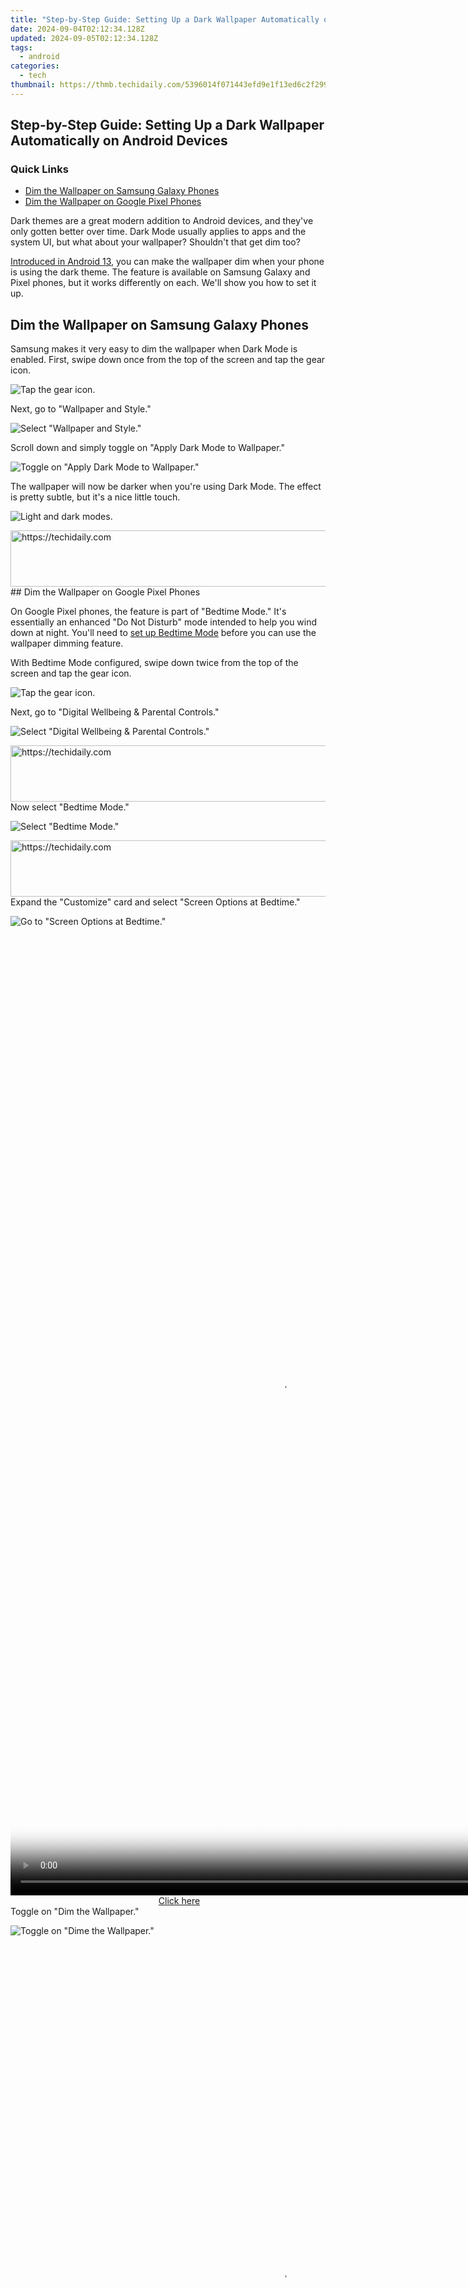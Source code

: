 ```yaml
---
title: "Step-by-Step Guide: Setting Up a Dark Wallpaper Automatically on Android Devices"
date: 2024-09-04T02:12:34.128Z
updated: 2024-09-05T02:12:34.128Z
tags:
  - android
categories:
  - tech
thumbnail: https://thmb.techidaily.com/5396014f071443efd9e1f13ed6c2f299f41c767371cdaf8ce5e5162404d28c7d.jpg
---
```


## Step-by-Step Guide: Setting Up a Dark Wallpaper Automatically on Android Devices

### Quick Links

* [Dim the Wallpaper on Samsung Galaxy Phones](https://instagram-clips.techidaily.com/updated-cover-insta-peaks-iphoneandroid-edition-enhanced-features-for-2024/)
* [Dim the Wallpaper on Google Pixel Phones](https://desktop-recording.techidaily.com/new-securely-capturing-and-storing-itunes-media-content/)

 Dark themes are a great modern addition to Android devices, and they've only gotten better over time. Dark Mode usually applies to apps and the system UI, but what about your wallpaper? Shouldn't that get dim too?

[Introduced in Android 13](https://snapchat-videos.techidaily.com/from-freelance-filmmaker-to-full-time-financier-snapchat-storytelling-for-2024/), you can make the wallpaper dim when your phone is using the dark theme. The feature is available on Samsung Galaxy and Pixel phones, but it works differently on each. We'll show you how to set it up.

##  Dim the Wallpaper on Samsung Galaxy Phones

 Samsung makes it very easy to dim the wallpaper when Dark Mode is enabled. First, swipe down once from the top of the screen and tap the gear icon.

![Tap the gear icon.](https://static1.howtogeekimages.com/wordpress/wp-content/uploads/2022/08/2022-08-23_13-33-41.jpg) 

 Next, go to "Wallpaper and Style."

![Select &quot;Wallpaper and Style.&quot;](https://static1.howtogeekimages.com/wordpress/wp-content/uploads/2022/08/2022-08-23_16-22-55.jpg) 

 Scroll down and simply toggle on "Apply Dark Mode to Wallpaper."

![Toggle on &quot;Apply Dark Mode to Wallpaper.&quot;](https://static1.howtogeekimages.com/wordpress/wp-content/uploads/2022/08/2022-08-23_16-42-14.jpg) 

 The wallpaper will now be darker when you're using Dark Mode. The effect is pretty subtle, but it's a nice little touch.

![Light and dark modes.](https://static1.howtogeekimages.com/wordpress/wp-content/uploads/2022/08/2022-08-23_16-24-19.jpg) 

<!-- affiliate ads begin -->
<a href="https://appsumo.8odi.net/c/5597632/2087390/7443" target="_top" id="2087390">
  <img src="//a.impactradius-go.com/display-ad/7443-2087390" border="0" alt="https://techidaily.com" width="728" height="90"/>
</a>
<img height="0" width="0" src="https://appsumo.8odi.net/i/5597632/2087390/7443" style="position:absolute;visibility:hidden;" border="0" />
<!-- affiliate ads end -->
##  Dim the Wallpaper on Google Pixel Phones

 On Google Pixel phones, the feature is part of "Bedtime Mode." It's essentially an enhanced "Do Not Disturb" mode intended to help you wind down at night. You'll need to [set up Bedtime Mode](https://some-techniques.techidaily.com/2024-approved-free-top-10-vr-360-video-players-for-pc/) before you can use the wallpaper dimming feature.

 With Bedtime Mode configured, swipe down twice from the top of the screen and tap the gear icon.

![Tap the gear icon.](https://static1.howtogeekimages.com/wordpress/wp-content/uploads/2022/08/2022-08-23_13-43-35.jpg) 

 Next, go to "Digital Wellbeing & Parental Controls."

![Select &quot;Digital Wellbeing &amp; Parental Controls.&quot;](https://static1.howtogeekimages.com/wordpress/wp-content/uploads/2022/08/2022-08-23_16-30-34.jpg) 

<!-- affiliate ads begin -->
<a href="https://appsumo.8odi.net/c/5597632/2075476/7443" target="_top" id="2075476">
  <img src="//a.impactradius-go.com/display-ad/7443-2075476" border="0" alt="https://techidaily.com" width="728" height="90"/>
</a>
<img height="0" width="0" src="https://appsumo.8odi.net/i/5597632/2075476/7443" style="position:absolute;visibility:hidden;" border="0" />
<!-- affiliate ads end -->
 Now select "Bedtime Mode."

![Select &quot;Bedtime Mode.&quot;](https://static1.howtogeekimages.com/wordpress/wp-content/uploads/2022/08/2022-08-23_16-31-17.jpg) 

<!-- affiliate ads begin -->
<a href="https://aligracehair.sjv.io/c/5597632/2016170/19272" target="_top" id="2016170">
  <img src="//a.impactradius-go.com/display-ad/19272-2016170" border="0" alt="https://techidaily.com" width="728" height="90"/>
</a>
<img height="0" width="0" src="https://aligracehair.sjv.io/i/5597632/2016170/19272" style="position:absolute;visibility:hidden;" border="0" />
<!-- affiliate ads end -->
 Expand the "Customize" card and select "Screen Options at Bedtime."

![Go to &quot;Screen Options at Bedtime.&quot;](https://static1.howtogeekimages.com/wordpress/wp-content/uploads/2022/08/2022-08-23_16-31-52.jpg) 

<!-- affiliate ads begin -->
<span id="2135471">
					<video width="864" height="1536" style="cursor:pointer"
           poster="//a.impactradius-go.com/display-clicktoplayimage/2135471.png"
           onclick="if(!this.playClicked){this.play();this.setAttribute('controls',true);this.playClicked=true;}">
	   <source src="//a.impactradius-go.com/display-ad/18498-2135471">
	   <img src="//a.impactradius-go.com/display-clicktoplayimage/2135471.png" style="border: none; height: 100%; width: 100%; object-fit: contain">
	</video>
	<div style="width:540px;text-align:center"><a href="javascript:window.open(decodeURIComponent('https%3A%2F%2Funicoeye.pxf.io%2Fc%2F5597632%2F2135471%2F18498'), '_blank');void(0);">Click here</a></div>
</span>
<img height="0" width="0" src="https://imp.pxf.io/i/5597632/2135471/18498" style="position:absolute;visibility:hidden;" border="0" />
<!-- affiliate ads end -->
 Toggle on "Dim the Wallpaper."

![Toggle on &quot;Dime the Wallpaper.&quot;](https://static1.howtogeekimages.com/wordpress/wp-content/uploads/2022/08/2022-08-23_16-37-03.jpg) 

<!-- affiliate ads begin -->
<span id="1542129">
					<video width="864" height="1152" style="cursor:pointer"
           poster="//a.impactradius-go.com/display-clicktoplayimage/1542129.png"
           onclick="if(!this.playClicked){this.play();this.setAttribute('controls',true);this.playClicked=true;}">
	   <source src="//a.impactradius-go.com/display-ad/16836-1542129">
	   <img src="//a.impactradius-go.com/display-clicktoplayimage/1542129.png" style="border: none; height: 100%; width: 100%; object-fit: contain">
	</video>
	<div style="width:540px;text-align:center"><a href="javascript:window.open(decodeURIComponent('https%3A%2F%2F25home.pxf.io%2Fc%2F5597632%2F1542129%2F16836'), '_blank');void(0);">Click here</a></div>
</span>
<img height="0" width="0" src="https://imp.pxf.io/i/5597632/1542129/16836" style="position:absolute;visibility:hidden;" border="0" />
<!-- affiliate ads end -->
 Now, when Bedtime Mode is active, the wallpaper will be dimmed. Compared to Samsung above, Google's has a darker effect.

![Light and dark modes.](https://static1.howtogeekimages.com/wordpress/wp-content/uploads/2022/08/2022-08-23_16-34-44.jpg) 

<!-- affiliate ads begin -->
<a href="https://appsumo.8odi.net/c/5597632/2130891/7443" target="_top" id="2130891">
  <img src="//a.impactradius-go.com/display-ad/7443-2130891" border="0" alt="https://techidaily.com" width="728" height="90"/>
</a>
<img height="0" width="0" src="https://appsumo.8odi.net/i/5597632/2130891/7443" style="position:absolute;visibility:hidden;" border="0" />
<!-- affiliate ads end -->
Normal / Bedtime Mode

---

 It's a little annoying that this doesn't work the same on all Android devices, especially since Google's implementation is too convoluted for something that should be simple. Still, [Dark Mode](https://android-unlock.techidaily.com/in-2024-how-to-change-vivo-lock-screen-clock-in-seconds-by-drfone-android/) is a great feature to use at night.

Related: [How to Turn on Dark Mode on Android](https://android-unlock.techidaily.com/in-2024-how-to-change-vivo-lock-screen-clock-in-seconds-by-drfone-android/)

<ins class="adsbygoogle"
     style="display:block"
     data-ad-format="autorelaxed"
     data-ad-client="ca-pub-7571918770474297"
     data-ad-slot="1223367746"></ins>



<ins class="adsbygoogle"
     style="display:block"
     data-ad-client="ca-pub-7571918770474297"
     data-ad-slot="8358498916"
     data-ad-format="auto"
     data-full-width-responsive="true"></ins>


